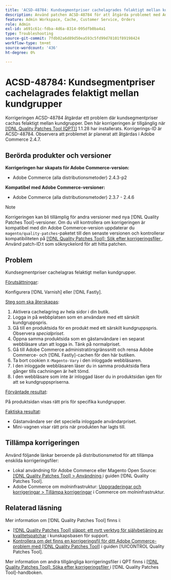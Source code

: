 ```yaml
---
title: 'ACSD-48784: Kundsegmentpriser cachelagrades felaktigt mellan kundgrupper'
description: Använd patchen ACSD-48784 för att åtgärda problemet med Adobe Commerce där kundsegmentpriserna cachas felaktigt mellan kundgrupper.
feature: Admin Workspace, Cache, Customer Service, Orders
role: Admin
exl-id: a691c61c-fdba-4d6a-8314-095dfb0ba4a1
type: Troubleshooting
source-git-commit: 7fdb02a6d89d50ea593c5fd99d78101f89198424
workflow-type: tm+mt
source-wordcount: '436'
ht-degree: 0%

---
```


# ACSD-48784: Kundsegmentpriser cachelagrades felaktigt mellan kundgrupper

Korrigeringen ACSD-48784 åtgärdar ett problem där kundsegmentpriser cachas felaktigt mellan kundgrupper. Den här korrigeringen är tillgänglig när [[!DNL Quality Patches Tool (QPT)]](https://experienceleague.adobe.com/sv/docs/commerce-operations/tools/quality-patches-tool/quality-patches-tool-to-self-serve-quality-patches) 1.1.28 har installerats. Korrigerings-ID är ACSD-48784. Observera att problemet är planerat att åtgärdas i Adobe Commerce 2.4.7.

## Berörda produkter och versioner

**Korrigeringen har skapats för Adobe Commerce-version:**

* Adobe Commerce (alla distributionsmetoder) 2.4.3-p2

**Kompatibel med Adobe Commerce-versioner:**

* Adobe Commerce (alla distributionsmetoder) 2.3.7 - 2.4.6

>[!NOTE]
>
>Korrigeringen kan bli tillämplig för andra versioner med nya [!DNL Quality Patches Tool]-versioner. Om du vill kontrollera om korrigeringen är kompatibel med din Adobe Commerce-version uppdaterar du `magento/quality-patches`-paketet till den senaste versionen och kontrollerar kompatibiliteten på [[!DNL Quality Patches Tool]: Sök efter korrigeringsfiler ](https://experienceleague.adobe.com/tools/commerce-quality-patches/index.html?lang=sv-SE). Använd patch-ID:t som söknyckelord för att hitta patchen.

## Problem

Kundsegmentpriser cachelagras felaktigt mellan kundgrupper.

<u>Förutsättningar</u>:

Konfigurera [!DNL Varnish] eller [!DNL Fastly].

<u>Steg som ska återskapas</u>:

1. Aktivera cachelagring av hela sidor i din butik.
1. Logga in på webbplatsen som en användare med ett särskilt kundgruppspris.
1. Gå till en produktsida för en produkt med ett särskilt kundgruppspris. Observera *specialpriset*.
1. Öppna samma produktsida som en gästanvändare i en separat webbläsare utan att logga in. Tänk på normalpriset.
1. Gå till Adobe Commerce administratörsgränssnitt och rensa Adobe Commerce- och [!DNL Fastly]-cachen för den här butiken.
1. Ta bort cookien `X-Magento-Vary` i den inloggade webbläsaren.
1. I den inloggade webbläsaren läser du in samma produktsida flera gånger tills cachningen är helt tömd.
1. I den webbläsare som inte är inloggad läser du in produktsidan igen för att se kundgruppspriserna.

<u>Förväntade resultat</u>:

På produktsidan visas rätt pris för specifika kundgrupper.

<u>Faktiska resultat</u>:

* Gästanvändare ser det speciella inloggade användarpriset.
* Mini-vagnen visar rätt pris när produkten har lagts till.

## Tillämpa korrigeringen

Använd följande länkar beroende på distributionsmetod för att tillämpa enskilda korrigeringsfiler:

* Lokal användning för Adobe Commerce eller Magento Open Source: [[!DNL Quality Patches Tool] > Användning ](/help/tools/quality-patches-tool/usage.md) i guiden [!DNL Quality Patches Tool].
* Adobe Commerce om molninfrastruktur: [Uppgraderingar och korrigeringar > Tillämpa korrigeringar](https://experienceleague.adobe.com/docs/commerce-cloud-service/user-guide/develop/upgrade/apply-patches.html?lang=sv-SE) i Commerce om molninfrastruktur.

## Relaterad läsning

Mer information om [!DNL Quality Patches Tool] finns i:

* [[!DNL Quality Patches Tool] släppt: ett nytt verktyg för självbetjäning av kvalitetspatchar](https://experienceleague.adobe.com/sv/docs/commerce-operations/tools/quality-patches-tool/quality-patches-tool-to-self-serve-quality-patches) i kunskapsbasen för support.
* [Kontrollera om det finns en korrigeringsfil för ditt Adobe Commerce-problem med  [!DNL Quality Patches Tool]](/help/tools/quality-patches-tool/patches-available-in-qpt/check-patch-for-magento-issue-with-magento-quality-patches.md) i guiden [!UICONTROL Quality Patches Tool].


Mer information om andra tillgängliga korrigeringsfiler i QPT finns i [[!DNL Quality Patches Tool]: Söka efter korrigeringsfiler ](https://experienceleague.adobe.com/tools/commerce-quality-patches/index.html?lang=sv-SE) i [!DNL Quality Patches Tool]-handboken.
